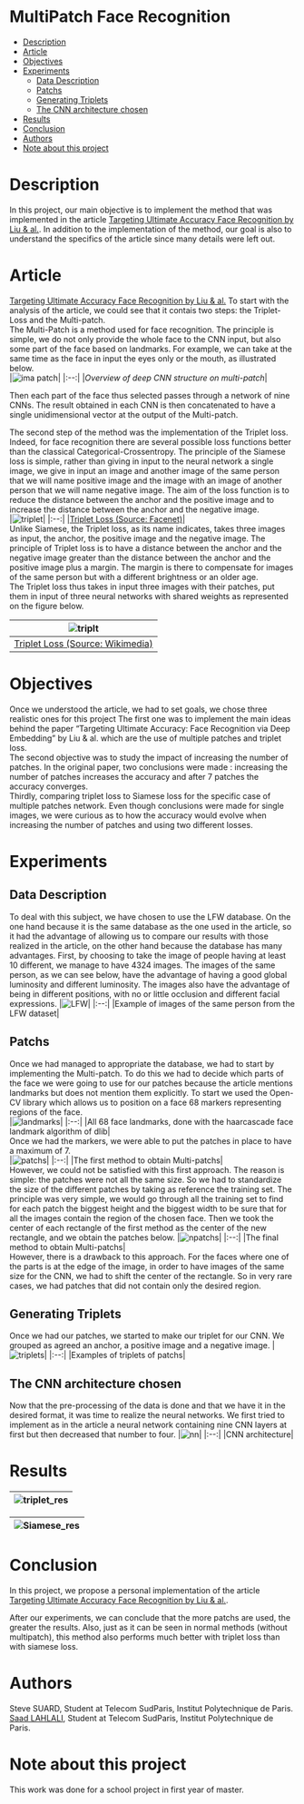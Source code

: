 # MultiPatch Face Recognition

- [Description](#description)
- [Article](#article)
- [Objectives](#objectives)
- [Experiments](#experiments)
  - [Data Description](#data-description)
  - [Patchs](#patchs)
  - [Generating Triplets](#generating-triplets)
  - [The CNN architecture chosen ](#the-cnn-architecture-chosen)
- [Results](#results)
- [Conclusion](#conclusion)
- [Authors](#authors)
- [Note about this project](#note-about-this-project)

# Description
 In this project, our main objective is to implement the method that was implemented in the article [Targeting Ultimate Accuracy Face Recognition by Liu & al.](https://arxiv.org/ftp/arxiv/papers/1506/1506.07310.pdf). In addition to the implementation of the method, our goal is also to understand the specifics of the article since many details were left out.

# Article
[Targeting Ultimate Accuracy Face Recognition by Liu & al.](https://arxiv.org/ftp/arxiv/papers/1506/1506.07310.pdf)
To start with the analysis of the article, we could see that it contais two steps: the Triplet-Loss and the Multi-patch.<br />
The Multi-Patch is a method used for face recognition. The principle is simple, we do not only provide the whole face to the CNN input, but also some part of the face based on landmarks. For example, we can take at the same time as the face in input the eyes only or the mouth, as illustrated below.<br />
|![ima patch](./images/multi_patch.png)|
|:--:|
|*Overview of deep CNN structure on multi-patch*|
<br />


Then each part of the face thus selected passes through a network of nine CNNs. The result obtained in each CNN is then concatenated to have a single unidimensional vector at the output of the Multi-patch.<br />

The second step of the method was the implementation of the Triplet loss. Indeed, for face recognition there are several possible loss functions better than the classical Categorical-Crossentropy. The principle of the Siamese loss is simple, rather than giving in input to the neural network a single image, we give in input an image and another image of the same person that we will name positive image and the image with an image of another person that we will name negative image. The aim of the loss function is to reduce the distance between the anchor and the positive image and to increase the distance between the anchor and the negative image. <br />
|![triplet](./images/triplet_loss.png)|
|:--:|
|[Triplet Loss (Source: Facenet)](https://arxiv.org/pdf/1503.03832.pdf)|
<br />
Unlike Siamese, the Triplet loss, as its name indicates, takes three images as input, the anchor, the positive image and the negative image. The principle of Triplet loss is to have a distance between the anchor and the negative image greater than the distance between the anchor and the positive image plus a margin. The margin is there to compensate for images of the same person but with a different brightness or an older age.<br />
The Triplet loss thus takes in input three images with their patches, put them in input of three neural networks with shared weights as represented on the figure below.

|![triplt](./images/triplt.png)|
|:--:|
|[Triplet Loss (Source: Wikimedia)](https://commons.wikimedia.org/wiki/File:Triplet_loss.png)|

# Objectives
Once we understood the article, we had to set goals, we chose three realistic ones for this project
The first one was to implement the main ideas behind the paper “Targeting Ultimate Accuracy: Face Recognition via Deep Embedding” by Liu & al. which are the use of multiple patches and triplet loss.<br />
The second objective was to study the impact of increasing the number of patches. In the original paper, two conclusions were made : increasing the number of patches increases the accuracy and after 7 patches the accuracy converges. <br />
Thirdly, comparing triplet loss to Siamese loss for the specific case of multiple patches network. Even though conclusions were made for single images, we were curious as to how the accuracy would evolve when increasing the number of patches and using two different losses.

# Experiments 

## Data Description
To deal with this subject, we have chosen to use the LFW database. On the one hand because it is the same database as the one used in the article, so it had the advantage of allowing us to compare our results with those realized in the article, on the other hand because the database has many advantages. First, by choosing to take the image of people having at least 10 different, we manage to have 4324 images. The images of the same person, as we can see below, have the advantage of having a good global luminosity and different luminosity. The images also have the advantage of being in different positions, with no or little occlusion and different facial expressions.
|![LFW](./images/LFW.png)|
|:--:|
|Example of images of the same person from the LFW dataset|

## Patchs
Once we had managed to appropriate the database, we had to start by implementing the Multi-patch. To do this we had to decide which parts of the face we were going to use for our patches because the article mentions landmarks but does not mention them explicitly. To start we used the Open-CV library which allows us to position on a face 68 markers representing regions of the face.<br />
|![landmarks](./images/landmarks.png)|
|:--:|
|All 68 face landmarks, done with the haarcascade face landmark algorithm of dlib|
<br />
Once we had the markers, we were able to put the patches in place to have a maximum of 7.<br />
|![patchs](./images/patchs.png)|
|:--:|
|The first method to obtain Multi-patchs|
<br />
However, we could not be satisfied with this first approach. The reason is simple: the patches were not all the same size. So we had to standardize the size of the different patches by taking as reference the training set. The principle was very simple, we would go through all the training set to find for each patch the biggest height and the biggest width to be sure that for all the images contain the region of the chosen face. Then we took the center of each rectangle of the first method as the center of the new rectangle, and we obtain the patches below.
|![npatchs](./images/npatchs.png)|
|:--:|
|The final method to obtain Multi-patchs|
<br />
However, there is a drawback to this approach. For the faces where one of the parts is at the edge of the image, in order to have images of the same size for the CNN, we had to shift the center of the rectangle. So in very rare cases, we had patches that did not contain only the desired region.

## Generating Triplets
Once we had our patches, we started to make our triplet for our CNN. We grouped as agreed an anchor, a positive image and a negative image.
|![triplets](./images/triplets.png)|
|:--:|
|Examples of triplets of patchs|

## The CNN architecture chosen 
Now that the pre-processing of the data is done and that we have it in the desired format, it was time to realize the neural networks. We first tried to implement as in the article a neural network containing nine CNN layers at first but then decreased that number to four.
|![nn](./images/nn.png)|
|:--:|
|CNN architecture|

# Results

|![triplet_res](./images/res_triplet.png)|
|:--:|

|![Siamese_res](./images/res_siamese.png)|
|:--:|

# Conclusion
In this project, we propose a personal implementation of the article [Targeting Ultimate Accuracy Face Recognition by Liu & al.](https://arxiv.org/ftp/arxiv/papers/1506/1506.07310.pdf). 

After our experiments, we can conclude that the more patchs are used, the greater the results. Also, just as it can be seen in normal methods (without multipatch), this method also performs much better with triplet loss than with siamese loss.

# Authors
Steve SUARD, Student at Telecom SudParis, Institut Polytechnique de Paris.<br />
[Saad LAHLALI](https://www.linkedin.com/in/saad-lahlali/), Student at Telecom SudParis, Institut Polytechnique de Paris.

# Note about this project
This work was done for a school project in first year of master.
